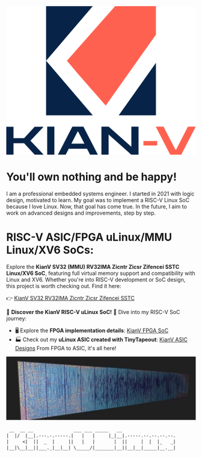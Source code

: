 <img src="zendots_blue_red.png" alt="Kianv logo"/>

You'll own nothing and be happy!
================================
I am a professional embedded systems engineer. I started in 2021 with logic
design, motivated to learn. My goal was to implement a RISC-V Linux SoC because I love
Linux. Now, that goal has come true. In the future, I aim to work on advanced
designs and improvements, step by step.

**RISC-V ASIC/FPGA uLinux/MMU Linux/XV6 SoCs:**
===========================================
Explore the **KianV SV32 (MMU) RV32IMA Zicntr Zicsr Zifencei SSTC Linux/XV6
SoC**, featuring full virtual memory support and compatibility with Linux and
XV6. Whether you're into RISC-V development or SoC design, this project is
worth checking out. Find it here:

👉 [KianV SV32 RV32IMA Zicntr Zicsr Zifencei SSTC](https://github.com/splinedrive/kianRiscV/tree/master/linux_socs/kianv_mc_rv32ima_sv32)

🚀 **Discover the KianV RISC-V uLinux SoC!** 🚀
Dive into my RISC-V SoC journey:
- 🖥️ Explore the **FPGA implementation details**: [KianV FPGA SoC](https://github.com/splinedrive/kianRiscV/blob/master/linux_socs/kianv_harris_mcycle_edition/README.md)
- 🏭 Check out my **uLinux ASIC created with TinyTapeout**: [KianV ASIC Designs](https://github.com/splinedrive/kianRiscV/tree/master/asic)
From FPGA to ASIC, it's all here!
<img src="ulinux_asic_tt05.jpg" alt="Kianv uLinux ASIC Soc TT05"/>

```
 __  __ __               ___ ___ _____   __
|  |/  |__|.---.-.-----.|   |   |     |_|__|.-----.--.--.--.--.
|     <|  ||  _  |     ||   |   |       |  ||     |  |  |_   _|
|__|\__|__||___._|__|__| \_____/|_______|__||__|__|_____|__.__|
```

